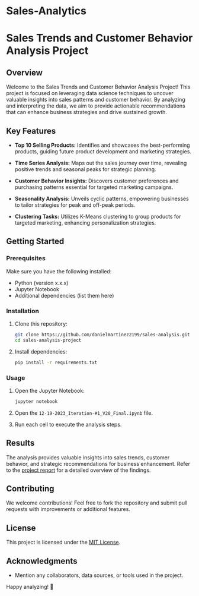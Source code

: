# Sales-Analytics
# Sales Trends and Customer Behavior Analysis Project

## Overview

Welcome to the Sales Trends and Customer Behavior Analysis Project! This project is focused on leveraging data science techniques to uncover valuable insights into sales patterns and customer behavior. By analyzing and interpreting the data, we aim to provide actionable recommendations that can enhance business strategies and drive sustained growth.

## Key Features

- **Top 10 Selling Products:** Identifies and showcases the best-performing products, guiding future product development and marketing strategies.

- **Time Series Analysis:** Maps out the sales journey over time, revealing positive trends and seasonal peaks for strategic planning.

- **Customer Behavior Insights:** Discovers customer preferences and purchasing patterns essential for targeted marketing campaigns.

- **Seasonality Analysis:** Unveils cyclic patterns, empowering businesses to tailor strategies for peak and off-peak periods.

- **Clustering Tasks:** Utilizes K-Means clustering to group products for targeted marketing, enhancing personalization strategies.

## Getting Started

### Prerequisites

Make sure you have the following installed:

- Python (version x.x.x)
- Jupyter Notebook
- Additional dependencies (list them here)

### Installation

1. Clone this repository:

   ```bash
   git clone https://github.com/danielmartinez2199/sales-analysis.git
   cd sales-analysis-project
   ```

2. Install dependencies:

   ```bash
   pip install -r requirements.txt
   ```

### Usage

1. Open the Jupyter Notebook:

   ```bash
   jupyter notebook
   ```

2. Open the `12-19-2023_Iteration-#1_V20_Final.ipynb` file.

3. Run each cell to execute the analysis steps.

## Results

The analysis provides valuable insights into sales trends, customer behavior, and strategic recommendations for business enhancement. Refer to the [project report](link-to-report.md) for a detailed overview of the findings.

## Contributing

We welcome contributions! Feel free to fork the repository and submit pull requests with improvements or additional features.

## License

This project is licensed under the [MIT License](LICENSE.md).

## Acknowledgments

- Mention any collaborators, data sources, or tools used in the project.

Happy analyzing! 🚀
